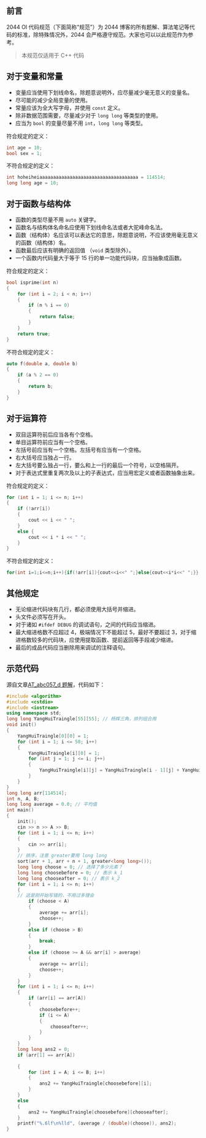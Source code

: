 ## 前言


2044 OI 代码规范（下面简称“规范”）为 2044 博客的所有题解、算法笔记等代码的标准，除特殊情况外，2044 会严格遵守规范。大家也可以以此规范作为参考。

> 本规范仅适用于 C++ 代码

## 对于变量和常量

- 变量应当使用下划线命名，除题意说明外，应尽量减少毫无意义的变量名。
- 尽可能的减少全局变量的使用。
- 常量应该为全大写字母，并使用 `const` 定义。
- 除非数据范围需要，尽量减少对于 `long long` 等类型的使用。
- 应当为 `bool` 的变量尽量不用 `int`，`long long` 等类型。

符合规定的定义：

```cpp
int age = 10;
bool sex = 1;
```

不符合规定的定义：

```cpp
int hoheiheiaaaaaaaaaaaaaaaaaaaaaaaaaaaaaaaaaaaa = 114514;
long long age = 10;
```

## 对于函数与结构体

- 函数的类型尽量不用 `auto` 关键字。
- 函数名与结构体名命名应使用下划线命名法或者大驼峰命名法。
- 函数（结构体）名应该可以表达它的意思，除题意说明，不应该使用毫无意义的函数（结构体）名。
- 函数最后应该有明确的返回值 （`void` 类型除外）。
- 一个函数内代码量大于等于 $15$ 行的单一功能代码块，应当抽象成函数。

符合规定的定义：
```cpp
bool isprime(int n)
{
	for (int i = 2; i < n; i++)
	{
		if (n % i == 0)
		{
			return false;
		}
	}
	return true;
}
```
不符合规定的定义：
```cpp
auto f(double a, double b)
{
	if (a % 2 == 0)
	{
		return b;
	}
}
```

## 对于运算符

- 双目运算符前后应当各有个空格。
- 单目运算符前应当有一个空格。
- 左括号前应当有一个空格。左括号有应当有一个空格。
- 右大括号应当独占一行。
- 左大括号要么独占一行，要么和上一行的最后一个符号，以空格隔开。
- 对于表达式里重复两次及以上的子表达式，应当用宏定义或者函数抽象出来。

符合规定的定义：

```cpp
for (int i = 1; i <= n; i++)
{
	if (!arr[i])
	{
		cout << i << " ";
	}
	else {
		cout << i * i << " ";
	}
}
```

不符合规定的定义：

```cpp
for(int i=1;i<=n;i++){if(!arr[i]){cout<<i<<" ";}else{cout<<i*i<<" ";}}
```

## 其他规定

- 无论缩进代码块有几行，都必须使用大括号并缩进。
- 头文件必须写在开头。
- 对于诸如 `#ifdef DEBUG` 的调试语句，之间的代码应当缩进。
- 最大缩进格数不应超过 $4$，极端情况下不能超过 $5$，最好不要超过 $3$，对于缩进格数较多的代码块，应使用提取函数、提前返回等手段减少缩进。
- 最后的成品代码应当删除用来调试的注释语句。

## 示范代码

源自文章[AT_abc057_d 题解](http://2044blog.skyman.cloud/index.php/2023/08/01/at_abc057_d-%e9%a2%98%e8%a7%a3/)，代码如下：
```cpp
#include <algorithm>
#include <cstdio>
#include <iostream>
using namespace std;
long long YangHuiTraingle[55][55]; // 杨辉三角，排列组合用
void init()
{
    YangHuiTraingle[0][0] = 1;
    for (int i = 1; i <= 50; i++)
    {
        YangHuiTraingle[i][0] = 1;
        for (int j = 1; j <= i; j++)
        {
            YangHuiTraingle[i][j] = YangHuiTraingle[i - 1][j] + YangHuiTraingle[i - 1][j - 1];
        }
    }
}
long long arr[114514];
int n, A, B;
long long average = 0.0; // 平均值
int main()
{
    init();
    cin >> n >> A >> B;
    for (int i = 1; i <= n; i++)
    {
        cin >> arr[i];
    }  
    // 排序，注意 greater要用 long long
    sort(arr + 1, arr + n + 1, greater<long long>());
    long long choose = 0; // 选择了多少元素？
    long long choosebefore = 0; // 表示 k_1
    long long chooseafter = 0; // 表示 k_2
    for (int i = 1; i <= n; i++)
    {
    // 这是刚开始写错的，不用过多理会
        if (choose < A)
        {
            average += arr[i];
            choose++;
        }
        else if (choose > B)
        {
            break;
        }
        else if (choose >= A && arr[i] > average)
        {
            average += arr[i];
            choose++;
        }
    }
    for (int i = 1; i <= n; i++)
    {
        if (arr[i] == arr[A])
        {
            choosebefore++;
            if (i <= A)
            {
                chooseafter++;
            }
        }
    }
    long long ans2 = 0;
    if (arr[1] == arr[A])
    
    {
        for (int i = A; i <= B; i++)
        {
            ans2 += YangHuiTraingle[choosebefore][i];
        }
    }
    else
    {
        ans2 += YangHuiTraingle[choosebefore][chooseafter];
    }
    printf("%.6lf\n%lld", (average / (double)(choose)), ans2);
}

```


